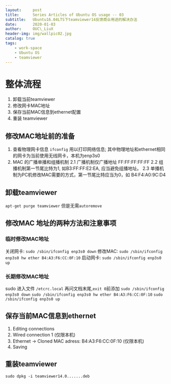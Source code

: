 ```yaml
---
layout:     post
title:      Series Articles of Ubuntu OS usage -- 03
subtitle:   Ubuntu16.04LTS下teamviewer14反馈商业用途的解决办法
date:       2020-01-03
author:     OUC\_LiuX
header-img: img/wallpic02.jpg
catalog: true
tags:
    - work-space 
    - Ubuntu OS
    - teamviewer
---
```

# 整体流程
1. 卸载当前teamviewer
2. 修改网卡MAC地址
3. 保存当前MAC信息到ethernet配置
4. 重装 teamviewer
 
## 修改MAC地址前的准备
1. 查看物理网卡信息
    `ifconfig` 用以打印网络信息;
    其中物理地址和ethernet相同的网卡为当前使用无线网卡，本机为enp3s0 
2. MAC 的广播单播和组播机制
    2.1 广播机制仅广播地址 FF:FF:FF:FF:FF
    2.2 组播机制第一节尾比特为1, 如B3:FF:FF:E2:EA, 应当避免组播地址。
    2.3 单播机制为PC机修改MAC需要的方式，第一节尾比特应当为0，如 B4:F4:A0:9C:D4
    
## 卸载teamviewer
`apt-get purge teamviewer`
但是无需`autoremove`
## 修改MAC 地址的两种方法和注意事项
### 临时修改MAC地址
关闭网卡:  `sudo /sbin/ifconfig enp3s0 down`
修改MAC: `sudo /sbin/ifconfig enp3s0 hw ether B4:A3:F6:CC:0F:10`
启动网卡:  `sudo /sbin/ifconfig enp3s0 up`
### 长期修改MAC地址
sudo 进入文件 `/etcrc.local` 再问文档末尾,`exit 0`前添加
`sudo /sbin/ifconfig enp3s0 down`
`sudo /sbin/ifconfig enp3s0 hw ether B4:A3:F6:CC:0F:10`
`sudo /sbin/ifconfig enp3s0 up`

## 保存当前MAC信息到ethernet
1. Editing connections
2. Wired connection 1 (仅限本机)
3. Ethernet -> Cloned MAC adress:
    B4:A3:F6:CC:0F:10 (仅限本机)
4. Saving
## 重装teamviewer
`sudo dpkg -i teamviewer14.0.......deb`
